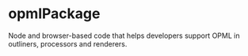 # opmlPackage

Node and browser-based code that helps developers support OPML in outliners, processors and renderers.

